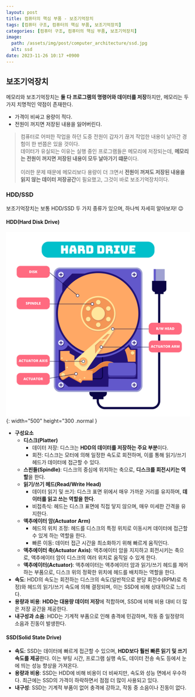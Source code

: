 ```yaml
---
layout: post
title: 컴퓨터의 핵심 부품 - 보조기억장치
tags: [컴퓨터 구조, 컴퓨터의 핵심 부품, 보조기억장치]
categories: [컴퓨터 구조, 컴퓨터의 핵심 부품, 보조기억장치]
image:
  path: /assets/img/post/computer_architecture/ssd.jpg
  alt: ssd
date: 2023-11-26 10:17 +0900
---
```


## 보조기억장치

메모리와 보조기억장치는 **둘 다 프로그램의 명령어와 데이터를 저장**하지만, 메모리는 두 가지 치명적인 약점이 존재한다.

- 가격이 비싸고 용량이 적다.
- 전원이 꺼지면 저장된 내용을 잃어버린다.

> 컴퓨터로 어떠한 작업을 하던 도중 전원이 갑자기 끊겨 작업한 내용이 날아간 경험이 한 번쯤은 있을 것이다. <br>
> 데이터가 유실되는 이유는 실행 중인 프로그램들은 메모리에 저장되는데, **메모리는 전원이 꺼지면 저장된 내용이 모두 날아가기 떄문**이다. <br><br>
> 이러한 문제 때문에 메모리보다 용량이 더 크면서 **전원이 꺼져도 저장된 내용을 읽지 않는 데이터 저장공간**이 필요했고, 그것이 바로 보조기억장치이다.

### HDD/SSD

보조기억장치는 보통 HDD/SSD 두 가지 종류가 있으며, 하나씩 자세히 알아보자! 😉

#### HDD(Hard Disk Drive)

![hdd](/assets/img/post/computer_architecture/hdd.jpg){: width="500" height="300 .normal }

- **구성요소**
  - **디스크(Platter)**
    - 데이터 저장: 디스크는 **HDD의 데이터를 저장하는 주요 부분**이다.
    - 회전: 디스크는 모터에 의해 일정한 속도로 회전하며, 이를 통해 읽기/쓰기 헤드가 데이터에 접근할 수 있다.
  - **스핀들(Spindle)**:
    디스크의 중심에 위치하는 축으로, **디스크를 회전시키는 역할**을 한다.
  - **읽기/쓰기 헤드(Read/Write Head)**
    - 데이터 읽기 및 쓰기: 디스크 표면 위에서 매우 가까운 거리를 유지하며, **데이터를 읽고 쓰는 역할을 한다**.
    - 비접촉식: 헤드는 디스크 표면에 직접 닿지 않으며, 매우 미세한 간격을 유지한다.
  - **액추에이터 암(Actuator Arm)**
    - 헤드의 위치 조정: 헤드를 디스크의 특정 위치로 이동시켜 데이터에 접근할 수 있게 하는 역할을 한다.
    - 빠른 이동: 데이터 접근 시간을 최소화하기 위해 빠르게 움직인다.
  - **액추에이터 축(Actuator Axis)**:
    액추에이터 암을 지지하고 회전시키는 축으로, 액추에이터 암이 디스크의 여러 위치로 움직일 수 있게 한다.
  - **액추에이터(Actuator)**:
    액추에이터는 액추에이터 암과 읽기/쓰기 헤드를 제어하는 부품으로, 디스크 위의 정확한 위치에 헤드를 배치하는 역할을 한다.
- **속도**: HDD의 속도는 회전하는 디스크의 속도(일반적으로 분당 회전수(RPM)로 측정)와 헤드의 읽기/쓰기 속도에 의해 결정되며, 이는 SSD에 비해 상대적으로 느리다.
- **용량과 비용**: **HDD는 대용량 데이터 저장**에 적합하며, SSD에 비해 비용 대비 더 많은 저장 공간을 제공한다.
- **내구성과 소음**: HDD는 기계적 부품으로 인해 충격에 민감하며, 작동 중 일정량의 소음과 진동이 발생한다.

#### SSD(Solid State Drive)

- **속도**: SSD는 데이터에 빠르게 접근할 수 있으며, **HDD보다 훨씬 빠른 읽기 및 쓰기 속도를 제공**한다. 이는 부팅 시간, 프로그램 실행 속도, 데이터 전송 속도 등에서 눈에 띄는 성능 향상을 가져온다.
- **용량과 비용**: SSD는 HDD에 비해 비용이 더 비싸지만, 속도와 성능 면에서 우수하다. 최근에는 SSD의 가격이 하락하면서 점점 더 많이 사용되고 있다.
- **내구성**: SSD는 기계적 부품이 없어 충격에 강하고, 작동 중 소음이나 진동이 없다.
